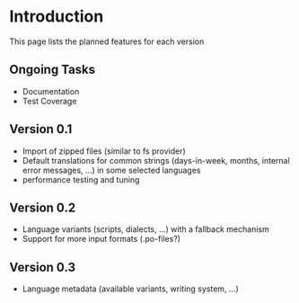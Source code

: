 # Introduction #

This page lists the planned features for each version

## Ongoing Tasks ##

  * Documentation
  * Test Coverage

## Version 0.1 ##

  * Import of zipped files (similar to fs provider)
  * Default translations for common strings (days-in-week, months, internal error messages, ...) in some selected languages
  * performance testing and tuning

## Version 0.2 ##

  * Language variants (scripts, dialects, ...) with a fallback mechanism
  * Support for more input formats (.po-files?)

## Version 0.3 ##

  * Language metadata (available variants, writing system, ...)
